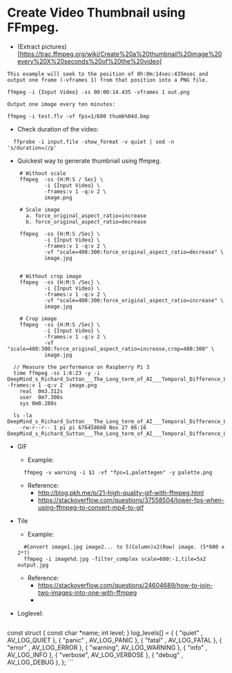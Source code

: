 # Create Video Thumbnail using FFmpeg.
  * (Extract pictures)[https://trac.ffmpeg.org/wiki/Create%20a%20thumbnail%20image%20every%20X%20seconds%20of%20the%20video]  

  ```
This example will seek to the position of 0h:0m:14sec:435msec and output one frame (-vframes 1) from that position into a PNG file.

  ffmpeg -i {Input Video} -ss 00:00:14.435 -vframes 1 out.png

Output one image every ten minutes:

  ffmpeg -i test.flv -vf fps=1/600 thumb%04d.bmp

  ```

  * Check duration of the video:  

  ```
    ffprobe -i input.file -show_format -v quiet | sed -n 's/duration=//p'
  ```


  * Quickest way to generate thumbnail using ffmpeg.

  ```
      # Without scale
      ffmpeg  -ss {H:M:S / Sec} \
              -i {Input Video} \
              -frames:v 1 -q:v 2 \
              image.png

      # Scale image
        a. force_original_aspect_ratio=increase
        b. force_original_aspect_ratio=decrease

      ffmpeg  -ss {H:M:S /Sec} \
              -i {Input Video} \
              -frames:v 1 -q:v 2 \
              -vf "scale=400:300:force_original_aspect_ratio=decrease" \
              image.jpg
 

      # Without crop image
      ffmpeg  -ss {H:M:S /Sec} \
              -i {Input Video} \
              -frames:v 1 -q:v 2 \
              -vf "scale=400:300:force_original_aspect_ratio=increase" \
              image.jpg

      # Crop image
      ffmpeg  -ss {H:M:S /Sec} \
              -i {Input Video} \
              -frames:v 1 -q:v 2 \
              -vf "scale=400:300:force_original_aspect_ratio=increase,crop=400:300" \
              image.jpg

  ```

  ```
    // Measure the performance on Raspberry Pi 3
    time ffmpeg -ss 1:6:23 -y -i DeepMind_s_Richard_Sutton___The_Long_term_of_AI___Temporal_Difference_Learning___YouTube.mp4 -frames:v 1 -q:v 2  image.png
      real  0m3.312s
      user  0m7.300s
      sys 0m0.280s

    ls -la DeepMind_s_Richard_Sutton___The_Long_term_of_AI___Temporal_Difference_Learning___YouTube.mp4 
      -rw-r--r-- 1 pi pi 676458660 Nov 27 06:16 DeepMind_s_Richard_Sutton___The_Long_term_of_AI___Temporal_Difference_Learning___YouTube.mp4

  ```


  * GIF  

    - Example:
    ```
      ffmpeg -v warning -i $1 -vf "fps=1,palettegen" -y palette.png
    ```

    - Reference:
      - http://blog.pkh.me/p/21-high-quality-gif-with-ffmpeg.html
      - https://stackoverflow.com/questions/37558504/lower-fps-when-using-ffmpeg-to-convert-mp4-to-gif

  * Tile  

    - Example:
    ```
      #Convert image1.jpg image2... to 5(Column)x2(Row) image. (5*600 x 2*?)
      ffmpeg -i image%d.jpg -filter_complex scale=600:-1,tile=5x2 output.jpg
    ```

    - Reference:
      - https://stackoverflow.com/questions/24604689/how-to-join-two-images-into-one-with-ffmpeg
      -


  * Loglevel:

    ```
const struct { const char *name; int level; } log_levels[] = {
        { "quiet"  , AV_LOG_QUIET   },
        { "panic"  , AV_LOG_PANIC   },
        { "fatal"  , AV_LOG_FATAL   },
        { "error"  , AV_LOG_ERROR   },
        { "warning", AV_LOG_WARNING },
        { "info"   , AV_LOG_INFO    },
        { "verbose", AV_LOG_VERBOSE },
        { "debug"  , AV_LOG_DEBUG   },
    };
    ``` 

